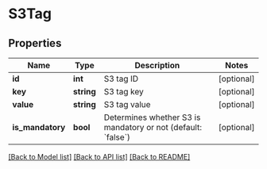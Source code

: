 # S3Tag

## Properties
Name | Type | Description | Notes
------------ | ------------- | ------------- | -------------
**id** | **int** | S3 tag ID | [optional] 
**key** | **string** | S3 tag key | [optional] 
**value** | **string** | S3 tag value | [optional] 
**is_mandatory** | **bool** | Determines whether S3 is mandatory or not (default: &#x60;false&#x60;) | [optional] 

[[Back to Model list]](../README.md#documentation-for-models) [[Back to API list]](../README.md#documentation-for-api-endpoints) [[Back to README]](../README.md)


